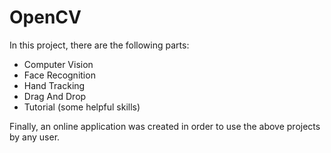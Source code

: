 # OpenCV
In this project, there are the following parts:
* Computer Vision
* Face Recognition
* Hand Tracking
* Drag And Drop
* Tutorial (some helpful skills)

Finally, an online application was created in order to use the above projects by any user.
